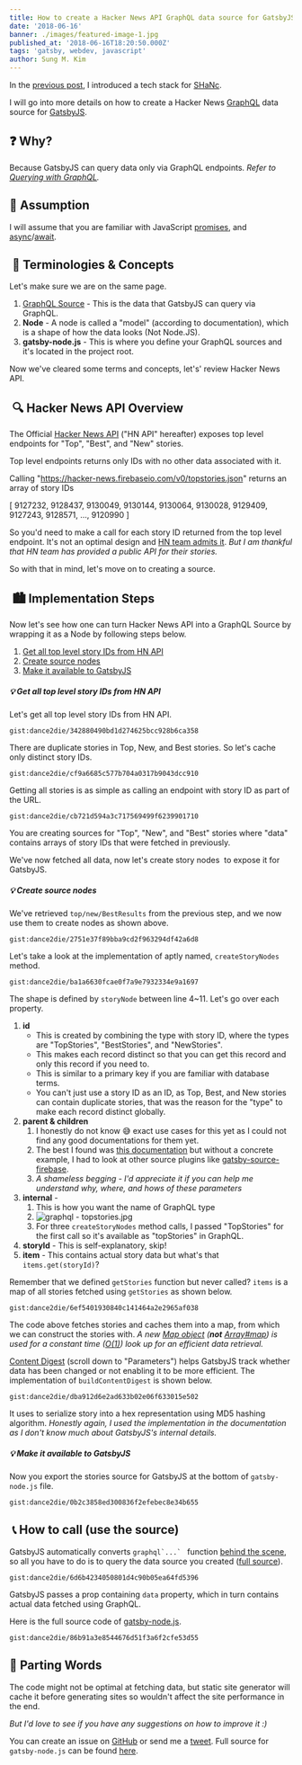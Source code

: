 ```yaml
---
title: How to create a Hacker News API GraphQL data source for GatsbyJS
date: '2018-06-16'
banner: ./images/featured-image-1.jpg
published_at: '2018-06-16T18:20:50.000Z'
tags: 'gatsby, webdev, javascript'
author: Sung M. Kim
---
```


In the [previous post](https://www.slightedgecoder.com/2018/06/02/technology-stack-rundown-of-shanc/), I introduced a tech stack for [SHaNc](http://shanc.netlify.com/).

I will go into more details on how to create a Hacker News [GraphQL](https://graphql.org/) data source for [GatsbyJS](https://www.gatsbyjs.org/).

## ❓ Why?

Because GatsbyJS can query data only via GraphQL endpoints. _Refer to [Querying with GraphQL](https://www.gatsbyjs.org/docs/querying-with-graphql/)._

## 🤔 Assumption

I will assume that you are familiar with JavaScript [promises](https://developers.google.com/web/fundamentals/primers/promises), and [async](https://developer.mozilla.org/en-US/docs/Web/JavaScript/Reference/Statements/async_function)/[await](https://developer.mozilla.org/en-US/docs/Web/JavaScript/Reference/Operators/await).

##  💭 Terminologies & Concepts

Let's make sure we are on the same page.

1. [GraphQL Source](https://www.gatsbyjs.org/docs/create-source-plugin/) - This is the data that GatsbyJS can query via GraphQL.
2. **Node** - A node is called a "model" (according to documentation), which is a shape of how the data looks (Not Node.JS).
3. **gatsby-node.js** - This is where you define your GraphQL sources and it's located in the project root.

Now we've cleared some terms and concepts, let's' review Hacker News API.

##  🔍 Hacker News API Overview

The Official [Hacker News API](https://github.com/HackerNews/API) ("HN API" hereafter) exposes top level endpoints for "Top", "Best", and "New" stories.

Top level endpoints returns only IDs with no other data associated with it.

Calling "https://hacker-news.firebaseio.com/v0/topstories.json" 
returns an array of story IDs 

\[ 9127232, 9128437, 9130049, 9130144, 9130064, 9130028, 9129409, 9127243, 9128571, ..., 9120990 \]

So you'd need to make a call for each story ID returned from the top level endpoint. It's not an optimal design and [HN team admits it](https://github.com/HackerNews/API#design). _But I am thankful that HN team has provided a public API for their stories._

So with that in mind, let's move on to creating a source.

##  🏙 Implementation Steps

Now let's see how one can turn Hacker News API into a GraphQL Source by wrapping it as a Node by following steps below.

1. [Get all top level story IDs from HN API](#step1)
2. [Create source nodes](#step2)
3. [Make it available to GatsbyJS](#step3)

##### 💡 Get all top level story IDs from HN API

Let's get all top level story IDs from HN API.

`gist:dance2die/342880490bd1d274625bcc928b6ca358`

There are duplicate stories in Top, New, and Best stories. So let's cache only distinct story IDs.

`gist:dance2die/cf9a6685c577b704a0317b9043dcc910`

Getting all stories is as simple as calling an endpoint with story ID as part of the URL.

`gist:dance2die/cb721d594a3c717569499f6239901710`

You are creating sources for "Top", "New", and "Best" stories where "data" contains arrays of story IDs that were fetched in previously.

We've now fetched all data, now let's create story nodes  to expose it for GatsbyJS.

##### 💡 Create source nodes

We've retrieved `top/new/BestResults` from the previous step, and we now use them to create nodes as shown above.

`gist:dance2die/2751e37f89bba9cd2f963294df42a6d8`

Let's take a look at the implementation of aptly named, `createStoryNodes` method.

`gist:dance2die/ba1a6630fcae0f7a9e7932334e9a1697`

The shape is defined by `storyNode` between line 4~11. Let's go over each property.

1. **id**
    - This is created by combining the type with story ID, where the types are "TopStories", "BestStories", and "NewStories".
    - This makes each record distinct so that you can get this record and only this record if you need to.
    - This is similar to a primary key if you are familiar with database terms.
    - You can't just use a story ID as an ID, as Top, Best, and New stories can contain duplicate stories, that was the reason for the "type" to make each record distinct globally.
2. **parent & children**
    1. I honestly do not know 😅 exact use cases for this yet as I could not find any good documentations for them yet.
    2. The best I found was [this documentation](https://www.gatsbyjs.org/docs/node-interface/) but without a concrete example, I had to look at other source plugins like [gatsby-source-firebase](https://github.com/ryanflorence/gatsby-source-firebase/blob/master/gatsby-node.js).
    3. _A shameless begging - I'd appreciate it if you can help me understand why, where, and hows of these parameters_
3. **internal** -
    1. This is how you want the name of GraphQL type
    2. ![graphql - topstories.jpg](https://www.mindmeister.com/generic_files/get_file/9305386?filetype=attachment_file)
    3. For three `createStoryNodes` method calls, I passed "TopStories" for the first call so it's available as "topStories" in GraphQL.
4. **storyId** - This is self-explanatory, skip!
5. **item** - This contains actual story data but what's that `items.get(storyId)`?

Remember that we defined `getStories` function but never called? `items` is a map of all stories fetched using `getStories` as shown below.

`gist:dance2die/6ef5401930840c141464a2e2965af038`

The code above fetches stories and caches them into a map, from which we can construct the stories with. _A new [Map object](https://developer.mozilla.org/en-US/docs/Web/JavaScript/Reference/Global_Objects/Map) (**not** [Array#map](https://developer.mozilla.org/en-US/docs/Web/JavaScript/Reference/Global_Objects/Array/map)) is used for a constant time ([O(1)](https://en.wikipedia.org/wiki/Time_complexity#Constant_time)) look up for an efficient data retrieval._

[Content Digest](https://www.gatsbyjs.org/docs/bound-action-creators/#createNode) (scroll down to "Parameters") helps GatsbyJS track whether data has been changed or not enabling it to be more efficient. The implementation of `buildContentDigest` is shown below.

`gist:dance2die/dba912d6e2ad633b02e06f633015e502`

It uses to serialize story into a hex representation using MD5 hashing algorithm. _Honestly again, I used the implementation in the documentation as I don't know much about GatsbyJS's internal details._

##### 💡 Make it available to GatsbyJS

Now you export the stories source for GatsbyJS at the bottom of `gatsby-node.js` file.

`gist:dance2die/0b2c3858ed300836f2efebec8e34b655`

##  📞 How to call (use the source)

GatsbyJS automatically converts ``graphql`...` `` function [behind the scene](https://www.gatsbyjs.org/tutorial/part-four/#wait--where-did-the-graphql-tag-come-from), so all you have to do is to query the data source you created ([full source](https://github.com/dance2die/SHANc/blob/master/src/pages/index.js)).

`gist:dance2die/6d6b4234050801d4c90b05ea64fd5396`

GatsbyJS passes a prop containing `data` property, which in turn contains actual data fetched using GraphQL.

Here is the full source code of [gatsby-node.js](https://github.com/dance2die/SHANc/blob/master/gatsby-node.js).

`gist:dance2die/86b91a3e8544676d51f3a6f2cfe53d55`

## 👋 Parting Words

The code might not be optimal at fetching data, but static site generator will cache it before generating sites so wouldn't affect the site performance in the end.

_But I'd love to see if you have any suggestions on how to improve it :)_

You can create an issue on [GitHub](https://github.com/dance2die/SHANc/issues) or send me a [tweet](https://twitter.com/slightedgecoder). Full source for `gatsby-node.js` can be found [here](https://github.com/dance2die/SHANc/blob/master/gatsby-node.js).


